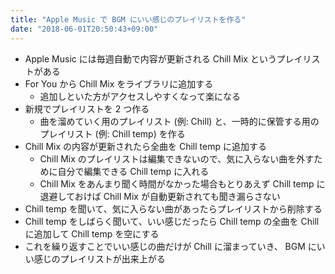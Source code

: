 ```yaml
---
title: "Apple Music で BGM にいい感じのプレイリストを作る"
date: "2018-06-01T20:50:43+09:00"
---
```


- Apple Music には毎週自動で内容が更新される Chill Mix というプレイリストがある
- For You から Chill Mix をライブラリに追加する
    - 追加しといた方がアクセスしやすくなって楽になる
- 新規でプレイリストを 2 つ作る
    - 曲を溜めていく用のプレイリスト (例: Chill) と、一時的に保管する用のプレイリスト (例: Chill temp) を作る
- Chill Mix の内容が更新されたら全曲を Chill temp に追加する
    - Chill Mix のプレイリストは編集できないので、気に入らない曲を外すために自分で編集できる Chill temp に入れる
    - Chill Mix をあんまり聞く時間がなかった場合もとりあえず Chill temp に退避しておけば Chill Mix が自動更新されても聞き漏らさない
- Chill temp を聞いて、気に入らない曲があったらプレイリストから削除する
- Chill temp をしばらく聞いて、いい感じだったら Chill temp の全曲を Chill に追加して Chill temp を空にする
- これを繰り返すことでいい感じの曲だけが Chill に溜まっていき、 BGM にいい感じのプレイリストが出来上がる
